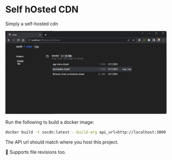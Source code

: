 # Self hOsted CDN

Simply a self-hosted cdn

![Screenshot](/assets/screenshot.png)

Run the following to build a docker image:

```sh
docker build -t socdn:latest --build-arg api_url=http://localhost:3000
```

The API url should match where you host this project.

🌵 Supports file revisions too.
